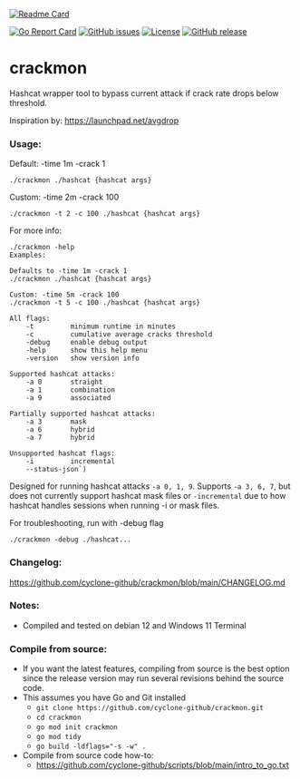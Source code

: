 [![Readme Card](https://github-readme-stats.vercel.app/api/pin/?username=cyclone-github&repo=crackmon&theme=gruvbox)](https://github.com/cyclone-github/crackmon/)

[![Go Report Card](https://goreportcard.com/badge/github.com/cyclone-github/crackmon)](https://goreportcard.com/report/github.com/cyclone-github/crackmon)
[![GitHub issues](https://img.shields.io/github/issues/cyclone-github/crackmon.svg)](https://github.com/cyclone-github/crackmon/issues)
[![License](https://img.shields.io/github/license/cyclone-github/crackmon.svg)](LICENSE)
[![GitHub release](https://img.shields.io/github/release/cyclone-github/crackmon.svg)](https://github.com/cyclone-github/crackmon/releases)
<!-- [![Go Reference](https://pkg.go.dev/badge/github.com/cyclone-github/crackmon.svg)](https://pkg.go.dev/github.com/cyclone-github/crackmon) -->

# crackmon
Hashcat wrapper tool to bypass current attack if crack rate drops below threshold.

Inspiration by: https://launchpad.net/avgdrop

### Usage:
Default: -time 1m -crack 1
```
./crackmon ./hashcat {hashcat args}
```
Custom: -time 2m -crack 100
```
./crackmon -t 2 -c 100 ./hashcat {hashcat args}
```
For more info:
```
./crackmon -help
Examples:

Defaults to -time 1m -crack 1
./crackmon ./hashcat {hashcat args}

Custom: -time 5m -crack 100
./crackmon -t 5 -c 100 ./hashcat {hashcat args}

All flags:
	-t         minimum runtime in minutes
	-c         cumulative average cracks threshold
	-debug     enable debug output
	-help      show this help menu
	-version   show version info

Supported hashcat attacks:
	-a 0       straight
	-a 1       combination
	-a 9       associated

Partially supported hashcat attacks:
	-a 3       mask
	-a 6       hybrid
	-a 7       hybrid

Unsupported hashcat flags:
	-i         incremental
	--status-json`)
```

Designed for running hashcat attacks `-a 0, 1, 9`. Supports `-a 3, 6, 7`, but does not currently support hashcat mask files or `-incremental` due to how hashcat handles sessions when running -i or mask files.

For troubleshooting, run with -debug flag
```
./crackmon -debug ./hashcat...
```
### Changelog:
https://github.com/cyclone-github/crackmon/blob/main/CHANGELOG.md

### Notes:
- Compiled and tested on debian 12 and Windows 11 Terminal

### Compile from source:
- If you want the latest features, compiling from source is the best option since the release version may run several revisions behind the source code.
- This assumes you have Go and Git installed
  - `git clone https://github.com/cyclone-github/crackmon.git`
  - `cd crackmon`
  - `go mod init crackmon`
  - `go mod tidy`
  - `go build -ldflags="-s -w" .`
- Compile from source code how-to:
  - https://github.com/cyclone-github/scripts/blob/main/intro_to_go.txt
